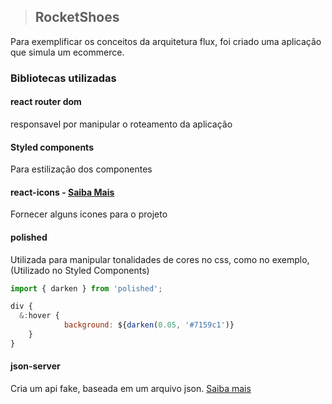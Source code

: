 > ## RocketShoes

Para exemplificar os conceitos da arquitetura flux, foi criado uma aplicação que simula um ecommerce.

### Bibliotecas utilizadas

#### react router dom 
responsavel por manipular o roteamento da aplicação

#### Styled components 
Para estilização dos componentes

#### react-icons - [Saiba Mais](https://react-icons.netlify.com/#/)
Fornecer alguns icones para o projeto


#### polished 
Utilizada para manipular tonalidades de cores no css, como no exemplo,(Utilizado no Styled Components)
```Javascript
import { darken } from 'polished';

div {
  &:hover {
            background: ${darken(0.05, '#7159c1')}
    }
}
```

#### json-server
Cria um api fake, baseada em um arquivo json. [Saiba mais](https://github.com/typicode/json-server)
